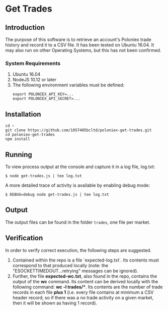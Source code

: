 # Get Trades #

## Introduction

The purpose of this software is to retrieve an account's Poloniex trade history and record it to a CSV file.
It has been tested on Ubuntu 16.04.  It may also run on other Operating Systems, but this has
not been confirmed.

### System Requirements ##

<ol>
<li>Ubuntu 16.04</li>
<li>NodeJS 10.12 or later</li>
<li>The following environment variables must be defined:

	export POLONIEX_API_KEY=...
	export POLONIEX_API_SECRET=...
</li>
</ol>

## Installation

	cd ~
	git clone https://github.com/1057405bcltd/poloniex-get-trades.git
	cd poloniex-get-trades
	npm install

##	Running ##

To view process output at the console and capture it in a log file, log.txt:

	$ node get-trades.js | tee log.txt

A more detailed trace of activity is available by enabling debug mode:

	$ DEBUG=debug node get-trades.js | tee log.txt


##	Output ##

The output files can be found in the folder `trades`, one file per market.

##	Verification ##

In order to verify correct execution, the following steps are suggested.

<ol>
<li>Contained within the repo is a file `expected-log.txt`.  Its contents must correspond to that produced locally (note: the "ESOCKETTIMEDOUT...retrying" messages can be ignored).</li>
<li>Further, the file <b>expected-wc.txt</b>, also found in the repo, contains the output of the <b>wc</b> command. Its content can be derived locally with the following command: <b>wc -l trades/*</b>.  Its contents are the number of trade records in each file <b>plus 1</b> (i.e. every file contains at minimum a CSV header record; so if there was a no trade activity on a given market, then it will be shown as having 1 record).</li>
</ol>

